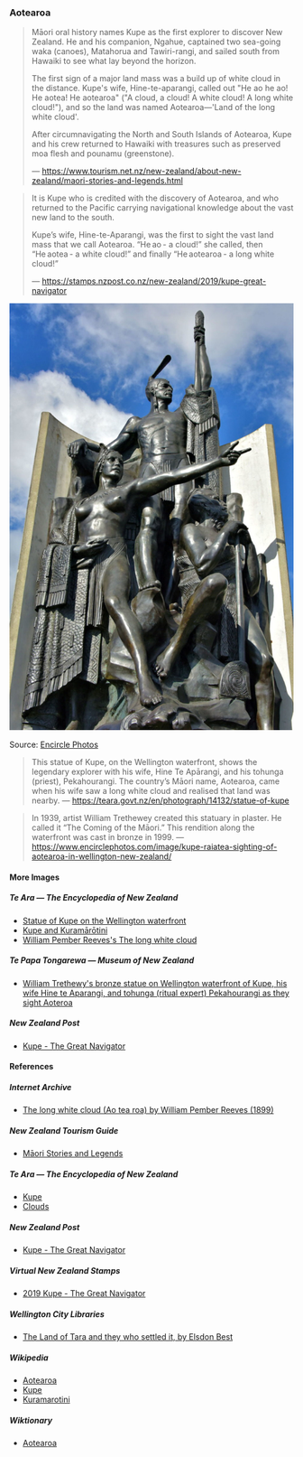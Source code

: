 ### Aotearoa

> Māori oral history names Kupe as the first explorer to discover New Zealand.
> He and his companion, Ngahue, captained two sea-going waka (canoes),
> Matahorua and Tawiri-rangi, and sailed south from Hawaiki to see
> what lay beyond the horizon.
>
> The first sign of a major land mass was a build up of white cloud
> in the distance. Kupe's wife, Hine-te-aparangi, called out
> "He ao he ao! He aotea! He aotearoa"
> ("A cloud, a cloud! A white cloud! A long white cloud!"),
> and so the land was named Aotearoa—'Land of the long white cloud'.
>
> After circumnavigating the North and South Islands of Aotearoa,
> Kupe and his crew returned to Hawaiki with treasures
> such as preserved moa flesh and pounamu (greenstone).
>
> — https://www.tourism.net.nz/new-zealand/about-new-zealand/maori-stories-and-legends.html


> It is Kupe who is credited with the discovery of Aotearoa,
> and who returned to the Pacific carrying navigational
> knowledge about the vast new land to the south.
>
> Kupe’s wife, Hine-te-Aparangi, was the first to sight
> the vast land mass that we call Aotearoa.
> “He ao - a cloud!” she called, then “He aotea - a white cloud!”
> and finally “He aotearoa - a long white cloud!”
>
> — https://stamps.nzpost.co.nz/new-zealand/2019/kupe-great-navigator

![Kupe's wife sighting Aotearoa](pictures/10x15cm-kupe-wife-sighting-aotearoa.jpg)

Source: [Encircle Photos](https://www.encirclephotos.com/image/kupe-raiatea-sighting-of-aotearoa-in-wellington-new-zealand/)

> This statue of Kupe, on the Wellington waterfront,
> shows the legendary explorer with his wife, Hine Te Apārangi,
> and his tohunga (priest), Pekahourangi.
> The country’s Māori name, Aotearoa,
> came when his wife saw a long white cloud
> and realised that land was nearby.
> — https://teara.govt.nz/en/photograph/14132/statue-of-kupe

> In 1939, artist William Trethewey created this statuary in plaster.
> He called it “The Coming of the Māori.”
> This rendition along the waterfront was cast in bronze in 1999.
> — https://www.encirclephotos.com/image/kupe-raiatea-sighting-of-aotearoa-in-wellington-new-zealand/

#### More Images

##### Te Ara — The Encyclopedia of New Zealand

* [Statue of Kupe on the Wellington waterfront](https://teara.govt.nz/en/photograph/14132/statue-of-kupe)
* [Kupe and Kuramārōtini](https://teara.govt.nz/en/photograph/2393/kupe-and-kuramarotini)
* [William Pember Reeves's The long white cloud](https://teara.govt.nz/en/object/42338/william-pember-reevess-the-long-white-cloud)

##### Te Papa Tongarewa — Museum of New Zealand

* [William Trethewy's bronze statue on Wellington waterfront of Kupe, his wife Hine te Aparangi, and tohunga (ritual expert) Pekahourangi as they sight Aoteroa](https://collections.tepapa.govt.nz/object/583215)

##### New Zealand Post

* [Kupe - The Great Navigator](https://stamps.nzpost.co.nz/new-zealand/2019/kupe-great-navigator)

#### References

##### Internet Archive

* [The long white cloud (Ao tea roa) by William Pember Reeves (1899)](https://archive.org/details/longwhitecloudao00reevuoft/page/n8/mode/2up)

##### New Zealand Tourism Guide

* [Māori Stories and Legends](https://www.tourism.net.nz/new-zealand/about-new-zealand/maori-stories-and-legends.html)

##### Te Ara — The Encyclopedia of New Zealand

* [Kupe](https://teara.govt.nz/en/first-peoples-in-maori-tradition/page-6)
* [Clouds](https://teara.govt.nz/en/tawhirimatea-the-weather/page-3)

##### New Zealand Post

* [Kupe - The Great Navigator](https://stamps.nzpost.co.nz/new-zealand/2019/kupe-great-navigator)

##### Virtual New Zealand Stamps

* [2019 Kupe - The Great Navigator](http://virtualnewzealandstamps.blogspot.com/2019/07/2019-kupe-great-navigator.html)

##### Wellington City Libraries

* [The Land of Tara and they who settled it, by Elsdon Best](http://www.wcl.govt.nz/maori/wellington/landoftara1.html)

##### Wikipedia

* [Aotearoa](https://en.wikipedia.org/wiki/Aotearoa)
* [Kupe](https://en.wikipedia.org/wiki/Kupe)
* [Kuramarotini](https://en.wikipedia.org/wiki/Kuramarotini)

##### Wiktionary

* [Aotearoa](https://en.wiktionary.org/wiki/Aotearoa)

